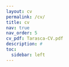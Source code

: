 ```yaml
---
layout: cv
permalink: /cv/
title: cv
nav: true
nav_order: 5
cv_pdf: Tarasca-CV.pdf
description: #
toc:
  sidebar: left
---
```

